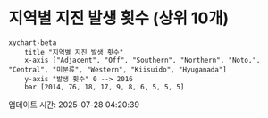 # 지역별 지진 발생 횟수 (상위 10개)

```mermaid
xychart-beta
    title "지역별 지진 발생 횟수"
    x-axis ["Adjacent", "Off", "Southern", "Northern", "Noto,", "Central", "미분류", "Western", "Kiisuido", "Hyuganada"]
    y-axis "발생 횟수" 0 --> 2016
    bar [2014, 76, 18, 17, 9, 8, 6, 5, 5, 5]
```

업데이트 시간: 2025-07-28 04:20:39
